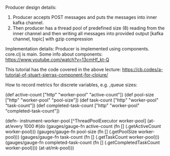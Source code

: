 Producer design details:
1. Producer accepts POST messages and puts the messages into inner kafka channel.
2. Then producer has a thread pool of predefined size (8) reading from the inner channel and 
then writing all messages into provided output [kafka channel, topic] with gzip compression 

Implementation details:
Producer is implemented using components. core.clj is main. 
Some info about components: https://www.youtube.com/watch?v=13cmHf_kt-Q

This tutorial has the code covered in the above lecture: 
https://cb.codes/a-tutorial-of-stuart-sierras-component-for-clojure/

How to record metrics for discrete variables, e.g. ,queue sizes:

(def active-count ["http" "worker-pool" "active-count"])
(def pool-size ["http" "worker-pool" "pool-size"])
(def task-count ["http" "worker-pool" "task-count"])
(def completed-task-count ["http" "worker-pool" "completed-task-count"])

(defn- instrument-worker-pool [^ThreadPoolExecutor worker-pool]
  (at-at/every 1000 #(do
                       (gauges/gauge-fn active-count (fn [] (.getActiveCount worker-pool)))
                       (gauges/gauge-fn pool-size (fn [] (.getPoolSize worker-pool)))
                       (gauges/gauge-fn task-count (fn [] (.getTaskCount worker-pool)))
                       (gauges/gauge-fn completed-task-count (fn [] (.getCompletedTaskCount worker-pool))))
               (at-at/mk-pool)))


